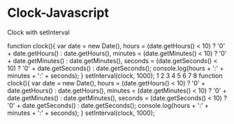 # Clock-Javascript
Clock with setInterval


function clock(){
 var date = new Date(),
 hours = (date.getHours() < 10) ? '0' + date.getHours() : date.getHours(),
 minutes = (date.getMinutes() < 10) ? '0' + date.getMinutes() : date.getMinutes(),
 seconds = (date.getSeconds() < 10) ? '0' + date.getSeconds() : date.getSeconds();
 console.log(hours + ':' + minutes + ':' + seconds);
}
setInterval(clock, 1000);
1
2
3
4
5
6
7
8
function clock(){
    var date = new Date(),
        hours = (date.getHours() < 10) ? '0' + date.getHours() : date.getHours(),
        minutes = (date.getMinutes() < 10) ? '0' + date.getMinutes() : date.getMinutes(),
        seconds = (date.getSeconds() < 10) ? '0' + date.getSeconds() : date.getSeconds();
    console.log(hours + ':' + minutes + ':' + seconds);
}
setInterval(clock, 1000);
